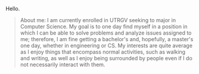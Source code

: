 Hello.
>About me:
> I am currently enrolled in UTRGV seeking to major in Computer Science. My goal is to one day find myself in a position in which I can be able to solve problems and analyze issues assigned to me; therefore, I am fine getting a bachelor's and, hopefully, a master's one day, whether in engineering or CS. My interests are quite average as I enjoy things that encompass normal activities, such as walking and writing, as well as I enjoy being surrounded by people even if I do not necessarily interact with them.
